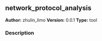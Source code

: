 ## network_protocol_analysis

**Author:** zhulin_limo
**Version:** 0.0.1
**Type:** tool

### Description



